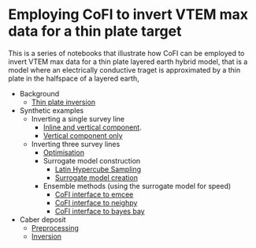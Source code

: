 # Employing CoFI to invert VTEM max data for a thin plate target

This is a series  of notebooks that illustrate how CoFI can be employed to 
invert VTEM max data for a thin plate layered earth hybrid model, that is a model 
where an electrically conductive traget is approximated by a thin plate in the 
halfspace of a layered earth,

- Background
	- [Thin plate inversion](./thin_plate_inversion.ipynb)
- Synthetic examples
    - Inverting a single survey line
        - [Inline and vertical component](./single_survey_line.ipynb).
        - [Vertical component only](./single_survey_line_vertical_only.ipynb)
    - Inverting three survey lines
        - [Optimisation](./three_survey_lines_parameter_estimation.ipynb)
        - Surrogate model construction
            - [Latin Hypercube Sampling](./three_survey_lines_latin_hypercube_sampling.ipynb)
            - [Surrogate model creation](./three_survey_lines_surrogate_model_creation.ipynb)
       - Ensemble methods (using the surrogate model for speed)
            - [CoFI interface to emcee](./three_survey_lines_smt_emcee.ipynb)
            - [CoFI interface to neighpy](./three_survey_linse_smt_neighpy.ipynb)
            - [CoFI interface to bayes bay](./three_survey_lines_smt_baysbay.ipynb)
- Caber deposit
    - [Preprocessing](./caber_preprocessing.ipynb)
    - [Inversion](./caber_inversion.ipynb)
